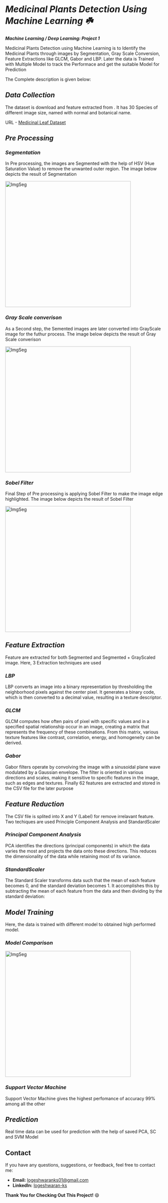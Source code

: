 # ***Medicinal Plants Detection Using Machine Learning :shamrock:***
***Machine Learning / Deep Learning: Project 1***

Medicinal Plants Detection using Machine Learning is to Identify the Medicinal Plants through images by Segmentation, Gray Scale Conversion, Feature Extractions like GLCM, Gabor and LBP. Later the data is Trained with Multiple Model to track the Performace and get the suitable Model for Prediction

The Complete description is given below:
## ***Data Collection***  
The dataset is download and feature extracted from . It has 30 Species of different image size, named with normal and botanical name.

URL - [Medicinal Leaf Dataset](https://data.mendeley.com/datasets/nnytj2v3n5/1)
## ***Pre Processing***
### ***Segmentation***
In Pre processing, the images are Segmented with the help of HSV (Hue Saturation Value) to remove the unwanted outer region.
The image below depicts the result of Segmentation
<div>
  <img src="https://github.com/user-attachments/assets/aee5227f-2b46-44f1-a2ed-b34d91959011" alt="ImgSeg" width="400" />
</div>

### ***Gray Scale converison***
As a Second step, the Semented images are later converted into GrayScale image for the futhur process.
The image below depicts the result of Gray Scale converison
<div>
  <img src="https://github.com/user-attachments/assets/38c27710-bd6f-42bb-a8ba-8b07ea5af34b" alt="ImgSeg" width="400" />
</div>

### ***Sobel Filter***
Final Step of Pre processing is applying Sobel Filter to make the image edge highlighted.
The image below depicts the result of Sobel Filter
<div>
  <img src="https://github.com/user-attachments/assets/a807095a-0e98-466c-9356-e4488c332393" alt="ImgSeg" width="400" />
</div>

## ***Feature Extraction***
Feature are extracted for both Segmented and Segmented + GrayScaled image. Here, 3 Extraction techniques are used
### ***LBP***
  LBP converts an image into a binary representation by thresholding the neighborhood pixels against the center pixel. It generates a binary code, which is then converted to a decimal value, resulting in a texture descriptor.
### ***GLCM***
  GLCM computes how often pairs of pixel with specific values and in a specified spatial relationship occur in an image, creating a matrix that represents the frequency of these combinations. From this matrix, various texture features like contrast, correlation, energy, and homogeneity can be derived.
### ***Gabor***
  Gabor filters operate by convolving the image with a sinusoidal plane wave modulated by a Gaussian envelope. The filter is oriented in various directions and scales, making it sensitive to specific features in the image, such as edges and textures.
Finally 62 features are extracted and stored in the CSV file for the later purpose

## ***Feature Reduction***
The CSV file is splited into X and Y (Label) for remove irrelavant feature. Two techiques are used Principle Component Analysis and StandardScaler
### ***Principal Component Analysis***
  PCA identifies the directions (principal components) in which the data varies the most and projects the data onto these directions. This reduces the dimensionality of the data while retaining most of its variance.
### ***StandardScaler***
  The Standard Scaler transforms data such that the mean of each feature becomes 0, and the standard deviation becomes 1. It accomplishes this by subtracting the mean of each feature from the data and then dividing by the standard deviation:
## ***Model Training***
Here, the data is trained with different model to obtained high performed model.
### ***Model Comparison***
<div>
  <img src="https://github.com/user-attachments/assets/b1cdb539-347a-40a1-8c49-9182446f67aa" alt="ImgSeg" width="400" />
</div>

### ***Support Vector Machine***
Support Vector Machine gives the highest perfomance of accuracy 99% among all the other
## ***Prediction***
Real time data can be used for prediction with the help of saved PCA, SC and SVM Model
## Contact
If you have any questions, suggestions, or feedback, feel free to contact me:
- **Email:** logeshwaranks01@gmail.com
- **LinkedIn:** [logeshwaran-ks](https://www.linkedin.com/in/logeshwaran-ks/)

**Thank You for Checking Out This Project!**  :smile:
